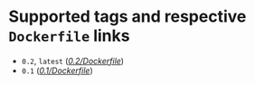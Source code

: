 # Supported tags and respective `Dockerfile` links
 - `0.2`, `latest` (*[0.2/Dockerfile](https://github.com/thedrum-developers/docker-frontend-build/blob/master/0.2/Dockerfile)*)
 - `0.1` (*[0.1/Dockerfile](https://github.com/thedrum-developers/docker-frontend-build/blob/master/0.1/Dockerfile)*)
